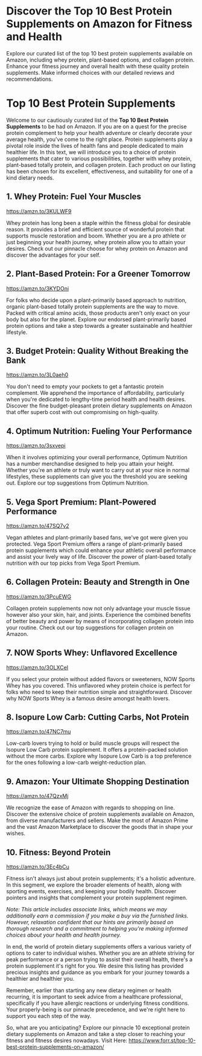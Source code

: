 # Discover the Top 10 Best Protein Supplements on Amazon for Fitness and Health
Explore our curated list of the top 10 best protein supplements available on Amazon, including whey protein, plant-based options, and collagen protein. Enhance your fitness journey and overall health with these quality protein supplements. Make informed choices with our detailed reviews and recommendations.
# Top 10 Best Protein Supplements

Welcome to our cautiously curated list of the **Top 10 Best Protein Supplements** to be had on Amazon. If you are on a quest for the precise protein complement to help your health adventure or clearly decorate your average health, you've come to the right place. Protein supplements play a pivotal role inside the lives of health fans and people dedicated to main healthier life. In this text, we will introduce you to a choice of protein supplements that cater to various possibilities, together with whey protein, plant-based totally protein, and collagen protein. Each product on our listing has been chosen for its excellent, effectiveness, and suitability for one of a kind dietary needs.

## **1. Whey Protein: Fuel Your Muscles**
https://amzn.to/3KULWF9

Whey protein has long been a staple within the fitness global for desirable reason. It provides a brief and efficient source of wonderful protein that supports muscle restoration and boom. Whether you are a pro athlete or just beginning your health journey, whey protein allow you to attain your desires. Check out our pinnacle choose for whey protein on Amazon and discover the advantages for your self.

## **2. Plant-Based Protein: For a Greener Tomorrow**
https://amzn.to/3KYDOni

For folks who decide upon a plant-primarily based approach to nutrition, organic plant-based totally protein supplements are the way to move. Packed with critical amino acids, those products aren't only exact on your body but also for the planet. Explore our endorsed plant-primarily based protein options and take a step towards a greater sustainable and healthier lifestyle.

## **3. Budget Protein: Quality Without Breaking the Bank**
https://amzn.to/3L0aeh0

You don't need to empty your pockets to get a fantastic protein complement. We apprehend the importance of affordability, particularly when you're dedicated to lengthy-time period health and health desires. Discover the fine budget-pleasant protein dietary supplements on Amazon that offer superb cost with out compromising on high-quality.

## **4. Optimum Nutrition: Fueling Your Performance**
https://amzn.to/3sxvepi

When it involves optimizing your overall performance, Optimum Nutrition has a number merchandise designed to help you attain your height. Whether you're an athlete or truly want to carry out at your nice in normal lifestyles, these supplements can give you the threshold you are seeking out. Explore our top suggestions from Optimum Nutrition.

## **5. Vega Sport Premium: Plant-Powered Performance**
https://amzn.to/47SQ7v2

Vegan athletes and plant-primarily based fans, we've got were given you protected. Vega Sport Premium offers a range of plant-primarily based protein supplements which could enhance your athletic overall performance and assist your lively way of life. Discover the power of plant-based totally nutrition with our top picks from Vega Sport Premium.

## **6. Collagen Protein: Beauty and Strength in One**
https://amzn.to/3PcuEWG

Collagen protein supplements now not only advantage your muscle tissue however also your skin, hair, and joints. Experience the combined benefits of better beauty and power by means of incorporating collagen protein into your routine. Check out our top suggestions for collagen protein on Amazon.

## **7. NOW Sports Whey: Unflavored Excellence**
https://amzn.to/3OLXCeI

If you select your protein without added flavors or sweeteners, NOW Sports Whey has you covered. This unflavored whey protein choice is perfect for folks who need to keep their nutrition simple and straightforward. Discover why NOW Sports Whey is a famous desire amongst health lovers.

## **8. Isopure Low Carb: Cutting Carbs, Not Protein**
https://amzn.to/47NC7mu

Low-carb lovers trying to hold or build muscle groups will respect the Isopure Low Carb protein supplement. It offers a protein-packed solution without the more carbs. Explore why Isopure Low Carb is a top preference for the ones following a low-carb weight-reduction plan.

## **9. Amazon: Your Ultimate Shopping Destination**
https://amzn.to/47QzxMj

We recognize the ease of Amazon with regards to shopping on line. Discover the extensive choice of protein supplements available on Amazon, from diverse manufacturers and sellers. Make the most of Amazon Prime and the vast Amazon Marketplace to discover the goods that in shape your wishes.

## **10. Fitness: Beyond Protein**
https://amzn.to/3Ec4bCu

Fitness isn't always just about protein supplements; it's a holistic adventure. In this segment, we explore the broader elements of health, along with sporting events, exercises, and keeping your bodily health. Discover pointers and insights that complement your protein supplement regimen.

*Note: This article includes associate links, which means we may additionally earn a commission if you make a buy via the furnished links. However, relaxation confident that our hints are primarily based on thorough research and a commitment to helping you're making informed choices about your health and health journey.*

In end, the world of protein dietary supplements offers a various variety of options to cater to individual wishes. Whether you are an athlete striving for peak performance or a person trying to assist their overall health, there's a protein supplement it's right for you. We desire this listing has provided precious insights and guidance as you embark for your journey towards a healthier and healthier you.

Remember, earlier than starting any new dietary regimen or health recurring, it is important to seek advice from a healthcare professional, specifically if you have allergic reactions or underlying fitness conditions. Your properly-being is our pinnacle precedence, and we're right here to support you each step of the way.

So, what are you anticipating? Explore our pinnacle 10 exceptional protein dietary supplements on Amazon and take a step closer to reaching your fitness and fitness desires nowadays. Visit Here: https://www.forr.st/top-10-best-protein-supplements-on-amazon/
